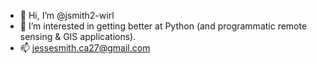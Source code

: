 - 👋 Hi, I’m @jsmith2-wirl
- 👀 I’m interested in getting better at Python (and programmatic remote sensing & GIS applications).
- 📫 jessesmith.ca27@gmail.com
